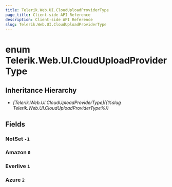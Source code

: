 ```yaml
---
title: Telerik.Web.UI.CloudUploadProviderType
page_title: Client-side API Reference
description: Client-side API Reference
slug: Telerik.Web.UI.CloudUploadProviderType
---
```


# enum Telerik.Web.UI.CloudUploadProviderType

## Inheritance Hierarchy

* *[Telerik.Web.UI.CloudUploadProviderType]({%slug Telerik.Web.UI.CloudUploadProviderType%})*

## Fields

### NotSet `-1`

### Amazon `0`

### Everlive `1`

### Azure `2`